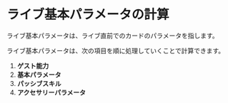 # ライブ基本パラメータの計算

ライブ基本パラメータは、ライブ直前でのカードのパラメータを指します。

ライブ基本パラメータは、次の項目を順に処理していくことで計算できます。

1. **ゲスト能力**
2. **基本パラメータ**
3. **パッシブスキル**
4. **アクセサリーパラメータ**


